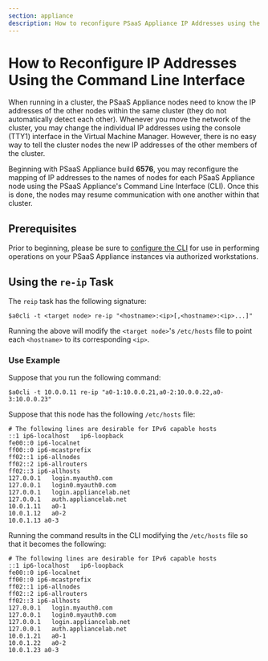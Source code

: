 ```yaml
---
section: appliance
description: How to reconfigure PSaaS Appliance IP Addresses using the CLI
---
```


# How to Reconfigure IP Addresses Using the Command Line Interface

When running in a cluster, the PSaaS Appliance nodes need to know the IP addresses of the other nodes within the same cluster (they do not automatically detect each other). Whenever you move the network of the cluster, you may change the individual IP addresses using the console (TTY1) interface in the Virtual Machine Manager. However, there is no easy way to tell the cluster nodes the new IP addresses of the other members of the cluster.

Beginning with PSaaS Appliance build **6576**, you may reconfigure the mapping of IP addresses to the names of nodes for each PSaaS Appliance node using the PSaaS Appliance's Command Line Interface (CLI). Once this is done, the nodes may resume communication with one another within that cluster.

## Prerequisites

Prior to beginning, please be sure to [configure the CLI](/appliance/cli/configure-cli) for use in performing operations on your PSaaS Appliance instances via authorized workstations.

## Using the `re-ip` Task

The `reip` task has the following signature:

```text
$a0cli -t <target node> re-ip "<hostname>:<ip>[,<hostname>:<ip>...]"
```

Running the above will modify the `<target node>`'s `/etc/hosts` file to point each `<hostname>` to its corresponding `<ip>`.

### Use Example

Suppose that you run the following command:

```text
$a0cli -t 10.0.0.11 re-ip "a0-1:10.0.0.21,a0-2:10.0.0.22,a0-3:10.0.0.23"
```

Suppose that this node has the following `/etc/hosts` file:

```text
# The following lines are desirable for IPv6 capable hosts
::1 ip6-localhost   ip6-loopback
fe00::0 ip6-localnet
ff00::0 ip6-mcastprefix
ff02::1 ip6-allnodes
ff02::2 ip6-allrouters
ff02::3 ip6-allhosts
127.0.0.1   login.myauth0.com
127.0.0.1   login0.myauth0.com
127.0.0.1   login.appliancelab.net
127.0.0.1   auth.appliancelab.net
10.0.1.11   a0-1
10.0.1.12   a0-2
10.0.1.13 a0-3
```

Running the command results in the CLI modifying the `/etc/hosts` file so that it becomes the following:

```text
# The following lines are desirable for IPv6 capable hosts
::1 ip6-localhost   ip6-loopback
fe00::0 ip6-localnet
ff00::0 ip6-mcastprefix
ff02::1 ip6-allnodes
ff02::2 ip6-allrouters
ff02::3 ip6-allhosts
127.0.0.1   login.myauth0.com
127.0.0.1   login0.myauth0.com
127.0.0.1   login.appliancelab.net
127.0.0.1   auth.appliancelab.net
10.0.1.21   a0-1
10.0.1.22   a0-2
10.0.1.23 a0-3
```
